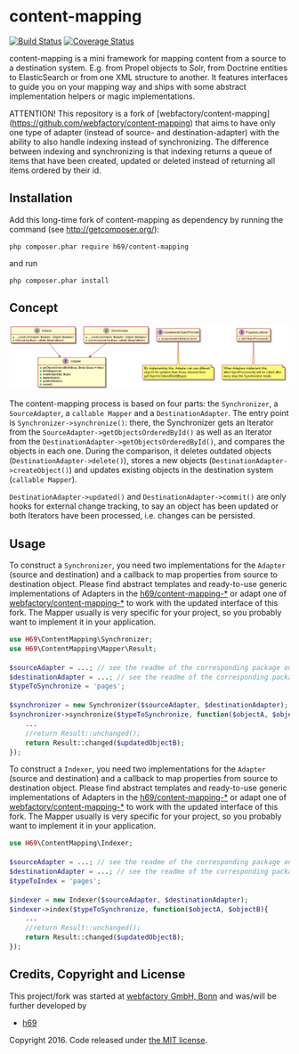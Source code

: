 content-mapping
===============

[![Build Status](https://travis-ci.org/h69/content-mapping.svg?branch=3.x)](https://travis-ci.org/h69/content-mapping)
[![Coverage Status](https://coveralls.io/repos/github/h69/content-mapping/badge.svg?branch=3.x)](https://coveralls.io/github/h69/content-mapping?branch=3.x)

content-mapping is a mini framework for mapping content from a source to a destination system. E.g. from Propel objects to Solr, from Doctrine entities to ElasticSearch or from one XML structure to another. It features interfaces to guide you on your mapping way and ships with some abstract implementation helpers or magic implementations.

ATTENTION! This repository is a fork of [webfactory/content-mapping] (https://github.com/webfactory/content-mapping) that aims to have only one type of adapter (instead of source- and destination-adapter) with the ability to also handle indexing instead of synchronizing. The difference between indexing and synchronizing is that indexing returns a queue of items that have been created, updated or deleted instead of returning all items ordered by their id.


Installation
------------

Add this long-time fork of content-mapping as dependency by running the command (see http://getcomposer.org/):

    php composer.phar require h69/content-mapping

and run

    php composer.phar install

Concept
-------

![Class diagram](doc/class-diagram.png)

The content-mapping process is based on four parts: the `Synchronizer`, a ``SourceAdapter``, a ``callable Mapper`` and a
``DestinationAdapter``. The entry point is ``Synchronizer->synchronize()``: there, the Synchronizer gets an Iterator
from the ``SourceAdapter->getObjectsOrderedById()`` as well as an Iterator from the
``DestinationAdapter->getObjectsOrderedById()``, and compares the objects in each one. During the comparison, it deletes
outdated objects (``DestinationAdapter->delete()``), stores a new objects (``DestinationAdapter->createObject()``) and
updates existing objects in the destination system (``callable Mapper``).
 
``DestinationAdapter->updated()`` and ``DestinationAdapter->commit()`` are only hooks for external change tracking, to
say an object has been updated or both Iterators have been processed, i.e. changes can be persisted.


Usage
-----

To construct a ``Synchronizer``, you need two implementations for the ``Adapter`` (source and destination) and a callback to map properties from source to destination object. Please find abstract templates and ready-to-use generic implementations of Adapters in the [h69/content-mapping\-\*](https://github.com/search?q=h69%2Fcontent-mapping) or adapt one of [webfactory/content-mapping\-\*](https://github.com/search?q=webfactory%2Fcontent-mapping) to work with the updated interface of this fork. The Mapper usually is very specific for your project, so you probably want to implement it in your application.

```php
use H69\ContentMapping\Synchronizer;
use H69\ContentMapping\Mapper\Result;

$sourceAdapter = ...; // see the readme of the corresponding package on how to construct it
$destinationAdapter = ...; // see the readme of the corresponding package on how to construct it
$typeToSynchronize = 'pages';

$synchronizer = new Synchronizer($sourceAdapter, $destinationAdapter);
$synchronizer->synchronize($typeToSynchronize, function($objectA, $objectB){
    ...
    //return Result::unchanged();
    return Result::changed($updatedObjectB);
});
```

To construct a ``Indexer``, you need two implementations for the ``Adapter`` (source and destination) and a callback to map properties from source to destination object. Please find abstract templates and ready-to-use generic implementations of Adapters in the [h69/content-mapping\-\*](https://github.com/search?q=h69%2Fcontent-mapping) or adapt one of [webfactory/content-mapping\-\*](https://github.com/search?q=webfactory%2Fcontent-mapping) to work with the updated interface of this fork. The Mapper usually is very specific for your project, so you probably want to implement it in your application.

```php
use H69\ContentMapping\Indexer;

$sourceAdapter = ...; // see the readme of the corresponding package on how to construct it
$destinationAdapter = ...; // see the readme of the corresponding package on how to construct it
$typeToIndex = 'pages';

$indexer = new Indexer($sourceAdapter, $destinationAdapter);
$indexer->index($typeToSynchronize, function($objectA, $objectB){
    ...
    //return Result::unchanged();
    return Result::changed($updatedObjectB);
});
```


Credits, Copyright and License
------------------------------

This project/fork was started at [webfactory GmbH, Bonn](https://www.webfactory.de) and was/will be further developed by
- [h69](https://github.com/h69)

Copyright 2016. Code released under [the MIT license](LICENSE).

